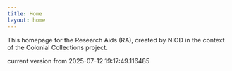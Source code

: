 ```yaml
---
title: Home
layout: home
---
```


This homepage for the Research Aids (RA), created by NIOD in the context of the Colonial Collections project. 


current version from 2025-07-12 19:17:49.116485